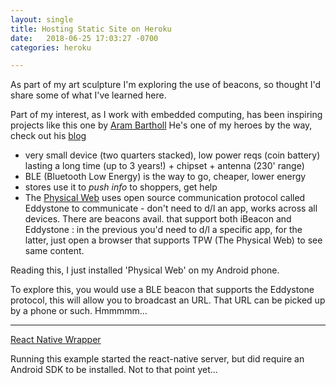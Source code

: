 ```yaml
---
layout: single
title: Hosting Static Site on Heroku
date:   2018-06-25 17:03:27 -0700
categories: heroku

---
```

As part of my art sculpture I'm exploring the use of beacons, so thought I'd share some of what I've learned here. 

Part of my interest, as I work with embedded computing, has been inspiring projects like this one by [Aram Bartholl](https://hyperallergic.com/231483/fire-up-a-wifi-router-hidden-inside-a-rock/) He's one of my heroes by the way, check out his [blog](https://arambartholl.com/blog/)

- very small device (two quarters stacked), low power reqs (coin battery) lasting a long time (up to 3 years!) + chipset + antenna (230' range)
- BLE (Bluetooth Low Energy) is the way to go, cheaper, lower energy
- stores use it to *push info* to shoppers, get help
- The [Physical Web](https://google.github.io/physical-web/get-started) uses open source communication protocol called Eddystone to communicate - don't need to d/l an app, works across all devices. There are beacons avail. that support both iBeacon and Eddystone : in the previous you'd need to d/l a specific app, for the latter, just open a browser that supports TPW (The Physical Web) to see same content.

Reading this, I just installed 'Physical Web' on my Android phone.

To explore this, you would use a BLE beacon that supports the Eddystone protocol, this will allow you to broadcast an URL. That URL can be picked up by a phone or such. Hmmmmm...

----------------
[React Native Wrapper](https://github.com/Artirigo/react-native-kontaktio)

Running this example started the react-native server, but did require an Android SDK to be installed. Not to that point yet...

